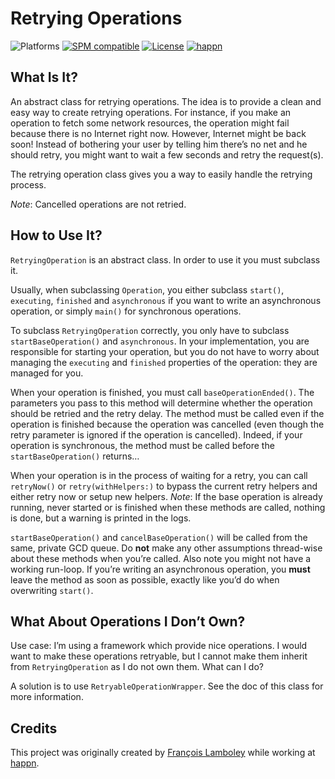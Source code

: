 # Retrying Operations
![Platforms](https://img.shields.io/badge/platform-macOS%20|%20iOS%20|%20tvOS%20|%20watchOS%20|%20Linux-lightgrey.svg?style=flat) [![SPM compatible](https://img.shields.io/badge/SPM-compatible-E05C43.svg?style=flat)](https://swift.org/package-manager/) [![License](https://img.shields.io/github/license/happn-tech/RetryingOperation.svg)](License.txt) [![happn](https://img.shields.io/badge/from-happn-0087B4.svg?style=flat)](https://happn.com)

## What Is It?

An abstract class for retrying operations.
The idea is to provide a clean and easy way to create retrying operations.
For instance, if you make an operation to fetch some network resources,
the operation might fail because there is no Internet right now.
However, Internet might be back soon!
Instead of bothering your user by telling him there’s no net and he should retry,
you might want to wait a few seconds and retry the request(s).

The retrying operation class gives you a way to easily handle the retrying process.

_Note_: Cancelled operations are not retried.

## How to Use It?

`RetryingOperation` is an abstract class.
In order to use it you must subclass it.

Usually, when subclassing `Operation`, you either subclass `start()`, `executing`, `finished` and `asynchronous`
if you want to write an asynchronous operation, or simply `main()` for synchronous operations.

To subclass `RetryingOperation` correctly, you only have to subclass `startBaseOperation()` and `asynchronous`.
In your implementation, you are responsible for starting your operation,
but you do not have to worry about managing the `executing` and `finished` properties of the operation: they are managed for you.

When your operation is finished, you must call `baseOperationEnded()`.
The parameters you pass to this method will determine whether the operation should be retried and the retry delay.
The method must be called even if the operation is finished because the operation was cancelled
(even though the retry parameter is ignored if the operation is cancelled).
Indeed, if your operation is synchronous, the method must be called before the `startBaseOperation()` returns…

When your operation is in the process of waiting for a retry, you can call `retryNow()` or `retry(withHelpers:)`
to bypass the current retry helpers and either retry now or setup new helpers.
_Note_: If the base operation is already running, never started or is finished when these methods are called,
nothing is done, but a warning is printed in the logs.

`startBaseOperation()` and `cancelBaseOperation()` will be called from the same, private GCD queue.
Do **not** make any other assumptions thread-wise about these methods when you’re called.
Also note you might not have a working run-loop.
If you’re writing an asynchronous operation, you **must** leave the method as soon as possible,
exactly like you’d do when overwriting `start()`.

## What About Operations I Don’t Own?

Use case: I’m using a framework which provide nice operations.
I would want to make these operations retryable, but I cannot make them inherit from `RetryingOperation` as I do not own them.
What can I do?

A solution is to use `RetryableOperationWrapper`.
See the doc of this class for more information.

## Credits
This project was originally created by [François Lamboley](https://github.com/Frizlab) while working at [happn](https://happn.com).
